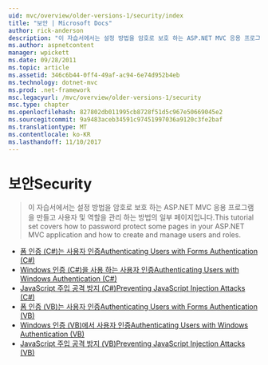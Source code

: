 ```yaml
---
uid: mvc/overview/older-versions-1/security/index
title: "보안 | Microsoft Docs"
author: rick-anderson
description: "이 자습서에서는 설정 방법을 암호로 보호 하는 ASP.NET MVC 응용 프로그램을 만들고 사용자 및 역할을 관리 하는 방법의 일부 페이지입니다."
ms.author: aspnetcontent
manager: wpickett
ms.date: 09/28/2011
ms.topic: article
ms.assetid: 346c6b44-0ff4-49af-ac94-6e74d952b4eb
ms.technology: dotnet-mvc
ms.prod: .net-framework
msc.legacyurl: /mvc/overview/older-versions-1/security
msc.type: chapter
ms.openlocfilehash: 827802db011995cb8728f51d5c967e50669045e2
ms.sourcegitcommit: 9a9483aceb34591c97451997036a9120c3fe2baf
ms.translationtype: MT
ms.contentlocale: ko-KR
ms.lasthandoff: 11/10/2017
---
```

<a name="security"></a><span data-ttu-id="58412-103">보안</span><span class="sxs-lookup"><span data-stu-id="58412-103">Security</span></span>
====================
> <span data-ttu-id="58412-104">이 자습서에서는 설정 방법을 암호로 보호 하는 ASP.NET MVC 응용 프로그램을 만들고 사용자 및 역할을 관리 하는 방법의 일부 페이지입니다.</span><span class="sxs-lookup"><span data-stu-id="58412-104">This tutorial set covers how to password protect some pages in your ASP.NET MVC application and how to create and manage users and roles.</span></span>


- [<span data-ttu-id="58412-105">폼 인증 (C#)는 사용자 인증</span><span class="sxs-lookup"><span data-stu-id="58412-105">Authenticating Users with Forms Authentication (C#)</span></span>](authenticating-users-with-forms-authentication-cs.md)
- [<span data-ttu-id="58412-106">Windows 인증 (C#)을 사용 하는 사용자 인증</span><span class="sxs-lookup"><span data-stu-id="58412-106">Authenticating Users with Windows Authentication (C#)</span></span>](authenticating-users-with-windows-authentication-cs.md)
- [<span data-ttu-id="58412-107">JavaScript 주입 공격 방지 (C#)</span><span class="sxs-lookup"><span data-stu-id="58412-107">Preventing JavaScript Injection Attacks (C#)</span></span>](preventing-javascript-injection-attacks-cs.md)
- [<span data-ttu-id="58412-108">폼 인증 (VB)는 사용자 인증</span><span class="sxs-lookup"><span data-stu-id="58412-108">Authenticating Users with Forms Authentication (VB)</span></span>](authenticating-users-with-forms-authentication-vb.md)
- [<span data-ttu-id="58412-109">Windows 인증 (VB)에서 사용자 인증</span><span class="sxs-lookup"><span data-stu-id="58412-109">Authenticating Users with Windows Authentication (VB)</span></span>](authenticating-users-with-windows-authentication-vb.md)
- [<span data-ttu-id="58412-110">JavaScript 주입 공격 방지 (VB)</span><span class="sxs-lookup"><span data-stu-id="58412-110">Preventing JavaScript Injection Attacks (VB)</span></span>](preventing-javascript-injection-attacks-vb.md)
